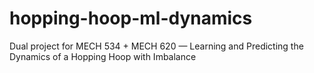 # hopping-hoop-ml-dynamics
Dual project for MECH 534 + MECH 620 — Learning and Predicting the Dynamics of a Hopping Hoop with Imbalance
